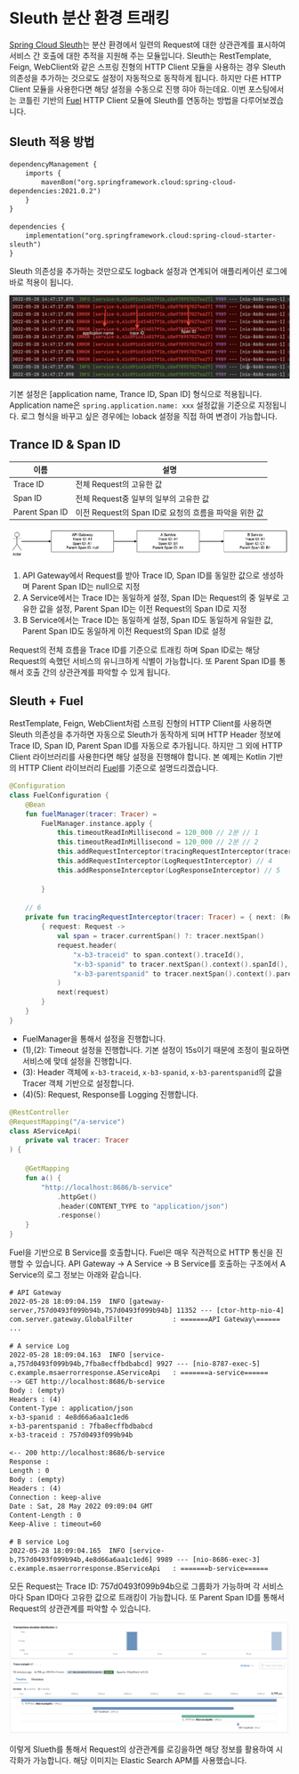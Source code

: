 # Sleuth 분산 환경 트래킹

[Spring Cloud Sleuth](https://github.com/spring-cloud/spring-cloud-sleuth)는 분산 환경에서 일련의 Request에 대한 상관관계를 표시하여 서비스 간 호출에 대한 추적을 지원해 주는 모듈입니다. Sleuth는 RestTemplate, Feign, WebClient와 같은 스프링 진형의 HTTP Client 모듈을 사용하는 경우 Sleuth 의존성을 추가하는 것으로도 설정이 자동적으로 동작하게 됩니다. 하지만 다른 HTTP Client 모듈을 사용한다면 해당 설정을 수동으로 진행 햐아 하는데요. 이번 포스팅에서는 코틀린 기반의 [Fuel](https://github.com/kittinunf/fuel) HTTP Client 모듈에 Sleuth를 연동하는 방법을 다루어보겠습니다.



## Sleuth 적용 방법
```
dependencyManagement {
    imports {
        mavenBom("org.springframework.cloud:spring-cloud-dependencies:2021.0.2")
    }
}

dependencies {
    implementation("org.springframework.cloud:spring-cloud-starter-sleuth")
}
```

Sleuth 의존성을 추가하는 것만으로도 logback 설정과 연계되어 애플리케이션 로그에 바로 적용이 됩니다.

![](https://github.com/cheese10yun/blog-sample/raw/master/msa-error-response/docs/log.png)

기본 설정은 [application name, Trance ID, Span ID] 형식으로 적용됩니다. Application name은 `spring.application.name: xxx` 설정값을 기준으로 지정됩니다. 로그 형식을 바꾸고 싶은 경우에는 loback 설정을 직접 하여 변경이 가능합니다.

## Trance ID & Span ID

이름 | 설명
---|---
Trace ID | 전체 Request의 고유한 값
Span ID | 전체 Request중 일부의 일부의 고유한 값
Parent Span ID | 이전 Request의 Span ID로 요청의 흐름을 파악을 위한 값


![](https://github.com/cheese10yun/blog-sample/raw/master/msa-error-response/docs/draw-MSA.drawio.png)

1. API Gateway에서 Request를 받아 Trace ID, Span ID를 동일한 값으로 생성하며 Parent Span ID는 null으로 지정
2. A Service에서는 Trace ID는 동일하게 설정, Span ID는 Request의 중 일부로 고유한 값을 설정, Parent Span ID는 이전 Request의 Span ID로 지정
3. B Service에서는 Trace ID는 동일하게 설정, Span ID도 동일하게 유일한 값, Parent Span ID도 동일하게 이전 Request의 Span ID로 설정

Request의 전체 흐름을 Trace ID를 기준으로 트래킹 하며 Span ID로는 해당 Request의 속했던 서비스의 유니크하게 식별이 가능합니다. 또 Parent Span ID를 통해서 호출 간의 상관관계를 파악할 수 있게 됩니다.

## Sleuth + Fuel

RestTemplate, Feign, WebClient처럼 스프링 진형의 HTTP Client를 사용하면 Sleuth 의존성을 추가하면 자동으로 Sleuth가 동작하게 되며 HTTP Header 정보에 Trace ID, Span ID, Parent Span ID를 자동으로 추가됩니다. 하지만 그 외에 HTTP Client 라이브러리를 사용한다면 해당 설정을 진행해야 합니다. 본 예제는 Kotlin 기반의 HTTP Client 라이브러리 [Fuel](https://github.com/kittinunf/fuel)를 기준으로 설명드리겠습니다.

```kotlin
@Configuration
class FuelConfiguration {
    @Bean
    fun fuelManager(tracer: Tracer) =
        FuelManager.instance.apply {
            this.timeoutReadInMillisecond = 120_000 // 2분 // 1
            this.timeoutReadInMillisecond = 120_000 // 2분 // 2
            this.addRequestInterceptor(tracingRequestInterceptor(tracer = tracer)) // 3
            this.addRequestInterceptor(LogRequestInterceptor) // 4
            this.addResponseInterceptor(LogResponseInterceptor) // 5

        }

    // 6
    private fun tracingRequestInterceptor(tracer: Tracer) = { next: (Request) -> Request ->
        { request: Request ->
            val span = tracer.currentSpan() ?: tracer.nextSpan()
            request.header(
                "x-b3-traceid" to span.context().traceId(),
                "x-b3-spanid" to tracer.nextSpan().context().spanId(),
                "x-b3-parentspanid" to tracer.nextSpan().context().parentId().toString()
            )
            next(request)
        }
    }
}
```

* FuelManager을 통해서 설정을 진행합니다.
* (1),(2): Timeout 설정을 진행합니다. 기본 설정이 15s이기 때문에 조정이 필요하면 서비스에 맞데 설정을 진행합니다.
* (3): Header 객체에 `x-b3-traceid`, `x-b3-spanid`, `x-b3-parentspanid`의 값을 Tracer 객체 기반으로 설정합니다.
* (4)(5): Request, Response를 Logging 진행합니다.

```kotlin
@RestController
@RequestMapping("/a-service")
class AServiceApi(
    private val tracer: Tracer
) {

    @GetMapping
    fun a() {
        "http://localhost:8686/b-service"
            .httpGet()
            .header(CONTENT_TYPE to "application/json")
            .response()
    }
}
```

Fuel을 기반으로 B Service를 호출합니다. Fuel은 매우 직관적으로 HTTP 통신을 진행할 수 있습니다. API Gateway -> A Service -> B Service를 호출하는 구조에서 A Service의 로그 정보는 아래와 같습니다.


```
# API Gateway
2022-05-28 18:09:04.159  INFO [gateway-server,757d0493f099b94b,757d0493f099b94b] 11352 --- [ctor-http-nio-4] com.server.gateway.GlobalFilter          : =======API Gateway\======
...

# A service Log
2022-05-28 18:09:04.163  INFO [service-a,757d0493f099b94b,7fba8ecffbdbabcd] 9927 --- [nio-8787-exec-5] c.example.msaerrorresponse.AServiceApi   : =======a-service======
--> GET http://localhost:8686/b-service
Body : (empty)
Headers : (4)
Content-Type : application/json
x-b3-spanid : 4e8d66a6aa1c1ed6
x-b3-parentspanid : 7fba8ecffbdbabcd
x-b3-traceid : 757d0493f099b94b

<-- 200 http://localhost:8686/b-service
Response : 
Length : 0
Body : (empty)
Headers : (4)
Connection : keep-alive
Date : Sat, 28 May 2022 09:09:04 GMT
Content-Length : 0
Keep-Alive : timeout=60

# B service Log
2022-05-28 18:09:04.165  INFO [service-b,757d0493f099b94b,4e8d66a6aa1c1ed6] 9989 --- [nio-8686-exec-3] c.example.msaerrorresponse.BServiceApi   : =======b-service======
```

모든 Request는 Trace ID: 757d0493f099b94b으로 그룹화가 가능하며 각 서비스마다 Span ID마다 고유한 값으로 트래킹이 가능합니다. 또 Parent Span ID를 통해서 Request의 상관관계를 파악할 수 있습니다.

![](https://github.com/cheese10yun/blog-sample/raw/master/msa-error-response/docs/apm-logging.png)

이렇게 Slueth를 통해서 Request의 상관관계를 로깅을하면 해당 정보를 활용하여 시각화가 가능합니다. 해당 이미지는 Elastic Search APM를 사용했습니다.

